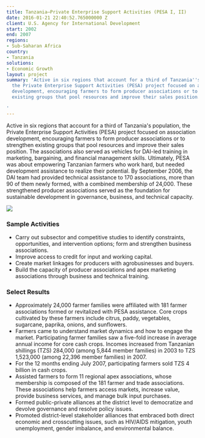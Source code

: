 ```yaml
---
title: Tanzania—Private Enterprise Support Activities (PESA I, II)
date: 2016-01-21 22:40:52.765000000 Z
client: U.S. Agency for International Development
start: 2002
end: 2007
regions:
- Sub-Saharan Africa
country:
- Tanzania
solutions:
- Economic Growth
layout: project
summary: 'Active in six regions that account for a third of Tanzania''s population,
  the Private Enterprise Support Activities (PESA) project focused on association
  development, encouraging farmers to form producer associations or to strengthen
  existing groups that pool resources and improve their sales position.

'
---
```


Active in six regions that account for a third of Tanzania's population, the Private Enterprise Support Activities (PESA) project focused on association development, encouraging farmers to form producer associations or to strengthen existing groups that pool resources and improve their sales position. The associations also served as vehicles for DAI-led training in marketing, bargaining, and financial management skills. Ultimately, PESA was about empowering Tanzanian farmers who work hard, but needed development assistance to realize their potential. By September 2006, the DAI team had provided technical assistance to 170 associations, more than 90 of them newly formed, with a combined membership of 24,000. These strengthened producer associations served as the foundation for sustainable development in governance, business, and technical capacity.

![][1]

###  Sample Activities

* Carry out subsector and competitive studies to identify constraints, opportunities, and intervention options; form and strengthen business associations.
* Improve access to credit for input and working capital.
* Create market linkages for producers with agrobusinesses and buyers.
* Build the capacity of producer associations and apex marketing associations through business and technical training.

###  Select Results

* Approximately 24,000 farmer families were affiliated with 181 farmer associations formed or revitalized with PESA assistance. Core crops cultivated by these farmers include citrus, paddy, vegetables, sugarcane, paprika, onions, and sunflowers.
* Farmers came to understand market dynamics and how to engage the market. Participating farmer families saw a five-fold increase in average annual income for core cash crops. Incomes increased from Tanzanian shillings (TZS) 284,000 (among 5,844 member families) in 2003 to TZS 1,523,000 (among 22,396 member families) in 2007.
* For the 12 months ending July 2007, participating farmers sold TZS 4 billion in cash crops.
* Assisted farmers to form 11 regional apex associations, whose membership is composed of the 181 farmer and trade associations. These associations help farmers access markets, increase value, provide business services, and manage bulk input purchases.
* Formed public-private alliances at the district level to democratize and devolve governance and resolve policy issues.
* Promoted district-level stakeholder alliances that embraced both direct economic and crosscutting issues, such as HIV/AIDS mitigation, youth unemployment, gender imbalance, and environmental balance.

[1]: https://assetify-dai.com/projects/TanzaniaPESA.jpg
